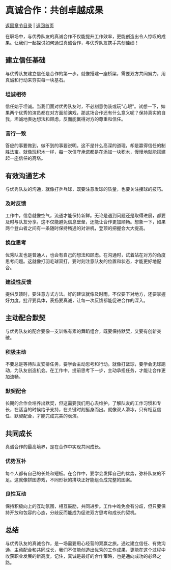 # 真诚合作：共创卓越成果

[返回章节目录](./index.md) | [返回首页](../README.md)

在职场中，与优秀队友的真诚合作不仅能提升工作效率，更能创造出令人惊叹的成果。让我们一起探讨如何通过真诚合作，与优秀队友携手共创佳绩！

## 建立信任基础

与优秀队友建立信任是合作的第一步。就像搭建一座桥梁，需要双方共同努力，用真诚和行动来夯实每一块基石。

### 坦诚相待
信任始于坦诚。当我们面对优秀队友时，不必刻意伪装或玩"心眼"。试想一下，如果两个优秀的演员都在对方面前演戏，那这场合作还有什么意义呢？保持真实的自我，坦诚地表达想法和顾虑，反而能赢得对方的尊重和信任。

### 言行一致
答应的事要做到，做不到的事要说明。这不是什么高深的道理，却是赢得信任的制胜法宝。就像玩积木一样，每一次信守承诺都是在添加一块积木，慢慢地就能搭建起一座信任的高塔。

## 有效沟通艺术

与优秀队友的沟通，就像打乒乓球，既要注意发球的质量，也要关注接球的技巧。

### 及时反馈
工作中，信息就像空气，流通才能保持新鲜。无论是遇到问题还是取得进展，都要及时与队友分享。这不仅能避免信息壁垒，还能让合作更加顺畅。想象一下，如果两个登山者之间有一条随时保持畅通的对讲机，登顶的把握会大大提高。

### 换位思考
优秀队友也是普通人，也会有自己的想法和顾虑。在沟通时，试着站在对方的角度思考问题。这就像打羽毛球双打，要时刻注意队友的位置和状态，才能更好地配合。

### 建设性反馈
提供反馈时，要注意方式方法。好的建议就像及时雨，不仅要下对地方，还要掌握好力度。批评要具体，表扬要真诚，让每一次反馈都能促进合作的深入。

## 主动配合默契

与优秀队友的配合要像一支训练有素的舞蹈组合，既要保持默契，又要有创新突破。

### 积极主动
不要总是等待队友安排任务，要学会主动思考和行动。就像打篮球，要学会无球跑动，为队友创造机会。在工作中，提前思考下一步，主动承担任务，才能让合作更加流畅。

### 默契配合
长期的合作会培养出默契，但这需要我们用心去维护。了解队友的工作习惯和专长，在适当的时候给予支持，在关键时刻挺身而出。就像双人滑冰，只有相互信任、默契配合，才能完成完美的表演。

## 共同成长

真诚合作的最高境界，是在合作中实现共同成长。

### 优势互补
每个人都有自己的长处和短板。在合作中，要学会发挥自己的优势，弥补队友的不足。这就像拼图游戏，不同形状的拼块正好能组合成完整的图案。

### 良性互动
保持积极向上的互动氛围，相互鼓励，共同进步。工作中难免会有分歧，但只要保持开放和包容的心态，分歧反而能成为促进双方思考和成长的契机。

## 总结

与优秀队友的真诚合作，是一场需要用心经营的双赢之旅。通过建立信任、有效沟通、主动配合和共同成长，我们不仅能创造出优秀的工作成果，更能在这个过程中收获职业发展的新高度。记住，真诚是最好的合作策略，也是通向成功的必经之路。
